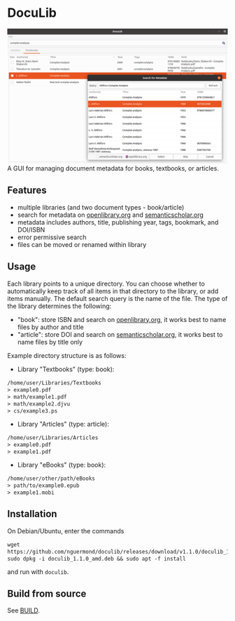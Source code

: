 # DocuLib
![screenshot.png](/icons/screenshot.png)
A GUI for managing document metadata for books, textbooks, or articles.

## Features
* multiple libraries (and two document types - book/article)
* search for metadata on [openlibrary.org](https://openlibrary.org/) and [semanticscholar.org](https://www.semanticscholar.org/)
* metadata includes authors, title, publishing year, tags, bookmark, and DOI/ISBN
* error permissive search
* files can be moved or renamed within library

## Usage
Each library points to a unique directory. You can choose whether to automatically keep track of all items in that directory to the library,
or add items manually. The default search query is the name of the file.
The type of the library determines the following:
* "book": store ISBN and search on [openlibrary.org](https://openlibrary.org), it works best to name files by author and title
* "article": store DOI and search on [semanticscholar.org](https://semanticscholar.org), it works best to name files by title only

Example directory structure is as follows:
* Library "Textbooks" (type: book):
```
/home/user/Libraries/Textbooks
> example0.pdf
> math/example1.pdf
> math/example2.djvu
> cs/example3.ps
```
* Library "Articles" (type: article):
```
/home/user/Libraries/Articles
> example0.pdf
> example1.pdf
```
* Library "eBooks" (type: book):
```
/home/user/other/path/eBooks
> path/to/example0.epub
> example1.mobi
```

## Installation
On Debian/Ubuntu, enter the commands
```
wget https://github.com/nguermond/doculib/releases/download/v1.1.0/doculib_1.1.0_amd64.deb
sudo dpkg -i doculib_1.1.0_amd.deb && sudo apt -f install
```
and run with `doculib`.

## Build from source
See [BUILD](./BUILD.md).